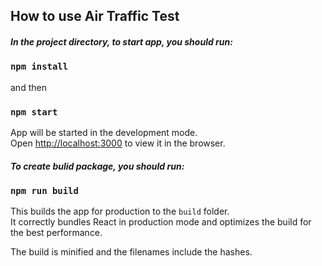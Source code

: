 ## How to use Air Traffic Test

##### In the project directory, to start app, you should run:

### `npm install`
and then
### `npm start`

App will be started in the development mode.<br>
Open [http://localhost:3000](http://localhost:3000) to view it in the browser.

##### To create bulid package, you should run:

### `npm run build`

This builds the app for production to the `build` folder.<br>
It correctly bundles React in production mode and optimizes the build for the best performance.

The build is minified and the filenames include the hashes.
